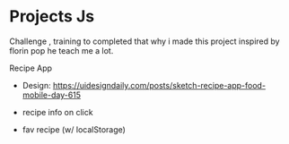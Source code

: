 # Projects Js

Challenge , training to completed that why i made this project inspired by florin pop he teach me a lot. 

Recipe App 

- Design: https://uidesigndaily.com/posts/sketch-recipe-app-food-mobile-day-615

- recipe info on click 
-  fav recipe (w/ localStorage)